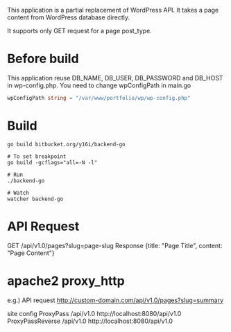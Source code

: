 This application is a partial replacement of WordPress API. It takes a page content from WordPress database directly.

It supports only GET request for a page post_type.

# Before build
This application reuse DB_NAME, DB_USER, DB_PASSWORD and DB_HOST in wp-config.php. You need to change wpConfigPath in main.go
```go
wpConfigPath string = "/var/www/portfolio/wp/wp-config.php"
```

# Build
```shell
go build bitbucket.org/y16i/backend-go

# To set breakpoint
go build -gcflags="all=-N -l"

# Run
./backend-go

# Watch
watcher backend-go
```

# API Request
GET /api/v1.0/pages?slug=page-slug
Response {title: "Page Title", content: "Page Content"}

# apache2 proxy_http
e.g.)
API request
	http://custom-domain.com/api/v1.0/pages?slug=summary

site config
 ProxyPass /api/v1.0 http://localhost:8080/api/v1.0
 ProxyPassReverse /api/v1.0 http://localhost:8080/api/v1.0
